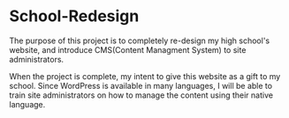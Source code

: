 # School-Redesign
The purpose of this project is to completely re-design my high school's website, and introduce CMS(Content Managment System) to site administrators.

When the project is complete, my intent to give this website as a gift to my school. Since WordPress is available in many languages, I will be able to train site administrators on how to manage the content using their native language.

